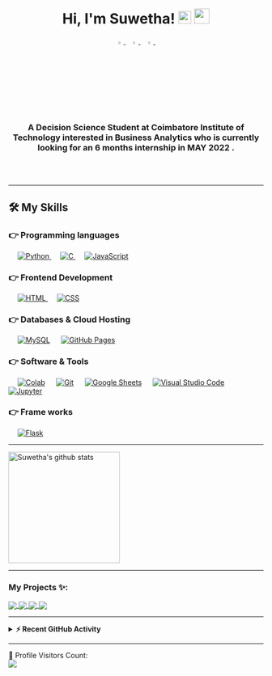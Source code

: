 <h1 align="center">Hi, I'm Suwetha! <img src="https://media.giphy.com/media/hvRJCLFzcasrR4ia7z/giphy.gif" width="25px">  <img src= "https://media.tenor.com/images/2adfe94e69139f3e22623b61d375a7a7/tenor.gif" width= "30" height= "30"></h1>

<p align="center">
  <a href="https://www.linkedin.com/in/suwetha/">
   <img src="https://img.icons8.com/color/48/000000/linkedin.png" width="3.5%"/>
    </a><span>&nbsp;</span>
  <a href="mailto:gksuwetha@gmail.com">
    <img src="https://img.icons8.com/fluent/48/000000/gmail.png" width="3.5%"/>
  </a><span>&nbsp;</span>
  <a href="https://github.com/SuwethaGovindaraj">
    <img src="https://img.icons8.com/fluent/48/000000/github.png" width="3.5%"/>
  </a><span>&nbsp;</span>
  
</p>
<h3 align="center">A Decision Science Student at Coimbatore Institute of Technology interested in Business Analytics who is currently looking for an   
  6 months internship in MAY 2022 . </h3>
<br>
<br>


-------

## 🛠️ My Skills
### 👉 Programming languages

<p align="left"> 
  &emsp;
   <a href="https://www.python.org" target="_blank">
    <img alt="Python" src="https://img.shields.io/badge/Python%20-%2314354C.svg?logo=python&logoColor=white">
  </a>
  &emsp; 
  <a href="https://www.cprogramming.com/" target="_blank"> 
    <img alt="C" src="https://img.shields.io/badge/C%20-%232370ED.svg?logo=c&logoColor=white">
  </a> 
  &emsp;
  <a href="https://developer.mozilla.org/en-US/docs/Web/JavaScript" target="_blank"> 
     <img alt="JavaScript" src="https://img.shields.io/badge/JavaScript%20-%23F7DF1E.svg?logo=javascript&logoColor=black">
   </a>
  
  
</p>

### 👉 Frontend Development
<p align="left"> 
  &emsp; 
  <a href="https://www.w3.org/html/" target="_blank"> 
   <img alt="HTML" src="https://img.shields.io/badge/HTML5%20-%23E34F26.svg?logo=html5&logoColor=white">
  </a>   
  &emsp;
  <a href="https://www.w3schools.com/css/" target="_blank">
    <img alt="CSS" src="https://img.shields.io/badge/CSS%20-%231572B6.svg?logo=css3&logoColor=white">
  </a> 
   
</p>

### 👉 Databases & Cloud Hosting
<p align="left">
  &emsp;
    <a href="https://www.mysql.com/"><img alt="MySQL" src="https://img.shields.io/badge/MySQL-%2300f.svg?style=flat&llogo=mysql&logoColor=white"></a>
  &emsp;
    <a href="https://www.github.com"><img alt="GitHub Pages" src="https://img.shields.io/badge/GitHub%20Pages-%23327FC7.svg?style=flat&llogo=github&logoColor=white"></a>

 </p>
  
 ### 👉 Software & Tools
 
<p>
  &emsp;
    <a href="#"><img alt="Colab" src="https://img.shields.io/badge/Colab-00b56a.svg?logo=google-colab&logoColor=white"></a>
  &emsp;
    <a href="#"><img alt="Git" src="https://img.shields.io/badge/Git%20-%23F05033.svg?logo=git&logoColor=white"></a>
  &emsp;
    <a href="#"><img alt="Google Sheets" src="https://img.shields.io/badge/Google%20Sheets%20-%2334A853.svg?logo=google%20sheets&logoColor=white"></a>
  &emsp;
    <a href="#"><img alt="Visual Studio Code" src="https://img.shields.io/badge/Visual%20Studio%20Code-0078d7.svg?logo=visual-studio-code&logoColor=white"></a>
  &emsp;
    <a href="#"><img alt="Jupyter" src="https://img.shields.io/badge/Jupyter%20-%23F37626.svg?logo=Jupyter&logoColor=white"></a>

</p>

 ### 👉 Frame works
 
<p>
  &emsp;
    <a href="#"><img alt="Flask" src="https://img.shields.io/badge/flask-00b56a.svg?logo=flask&logoColor=white"></a>
 

<br/>
  
  
-------


 
  <a href="https://github.com/SuwethaGovindaraj">
   <img align="center" src="https://github-readme-stats.vercel.app/api?username=SuwethaGovindaraj&count_private=true&hide=stars&show_icons=true&theme=dark&line_height=27" alt="Suwetha's github stats" height="220px" />
  </a>

-------

### My Projects ✨:
  
<a href="https://github.com/SuwethaGovindaraj/Loan_Approval_System">
  <img align="center" src="https://github-readme-stats.vercel.app/api/pin/?username=SuwethaGovindaraj&repo=Loan_Approval_System&theme=tokyonight" />
</a>

<a href="https://github.com/SuwethaGovindaraj/CardioVascular_Disease_Prediction">
 <img align="center" src="https://github-readme-stats.vercel.app/api/pin/?username=SuwethaGovindaraj&repo=CardioVascular_Disease_Prediction&theme=tokyonight" />
</a>

<a href="https://github.com/SuwethaGovindaraj/Determining_Crop_Plantation-">
  <img align="center" src="https://github-readme-stats.vercel.app/api/pin/?username=SuwethaGovindaraj&repo=Determining_Crop_Plantation-&theme=tokyonight" />
</a>

<a href="https://github.com/SuwethaGovindaraj/CardioVascular_Disease_Prediction">
 <img align="center" src="https://github-readme-stats.vercel.app/api/pin/?username=SuwethaGovindaraj&repo=CardioVascular_Disease_Prediction&theme=tokyonight" />
</a>


 
 ------ 
  <details>
  <summary><b>⚡ Recent GitHub Activity</b></summary>
  <br/>
   <a href="https://github.com/SuwethaGovindaraj"><img alt=" SuwethaGovindaraj's Activity Graph" src="https://activity-graph.herokuapp.com/graph?username=SuwethaGovindaraj&custom_title=Suwetha%20's%20Contribution%20Graph&theme=react-dark" /></a>
  <br/>

</details>
  
 ------
 🎢 Profile Visitors Count:  
![](https://visitor-badge.glitch.me/badge?page_id=SuwethaGovindaraj)



<!--
**SuwethaGovindaraj/SuwethaGovindaraj** is a ✨ _special_ ✨ repository because its `README.md` (this file) appears on your GitHub profile.

Here are some ideas to get you started:

- 🔭 I’m currently working on ...
- 🌱 I’m currently learning ...
- 👯 I’m looking to collaborate on ...
- 🤔 I’m looking for help with ...
- 💬 Ask me about ...
- 📫 How to reach me: ...
- 😄 Pronouns: ...
- ⚡ Fun fact: ...
-->
